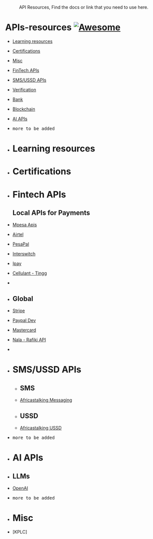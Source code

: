 <p align="center">
  API Resources, Find the docs or link that you need to use here.
</p>



# APIs-resources [![Awesome](https://cdn.rawgit.com/sindresorhus/awesome/d7305f38d29fed78fa85652e3a63e154dd8e8829/media/badge.svg)](https://github.com/sindresorhus/awesome)

- [Learning resources](#global)
- [Certifications](#certifications)
- [Misc](#misc)
- [FinTech APIs](#fintech-apis)
- [SMS/USSD APIs](#sms)
- [Verification](#Verification)
- [Bank](#banks)
- [Blockchain](#blockchain)
- [AI APIs](#ai-apis)
- <kbd>more to be added</kbd>

- # Learning resources
   

- # Certifications
 
 
- # Fintech APIs
   ## Local APIs for Payments
- [Mpesa Apis](https://developer.safaricom.co.ke/)
- [Airtel](https://developers.airtel.africa/home)
- [PesaPal](https://developer.pesapal.com/)
- [Interswitch](https://developer.interswitchgroup.com/)
- [Ipay](https://www.ipayafrica.com/solutions/Affiliates-Developers/Developers)
- [Cellulant - Tingg](https://docs.tingg.africa/)
- 
- 
   ## Global 
-  [Stripe ](https://stripe.com/docs)
-  [Paypal Dev](https://developer.paypal.com/home)
-  [Mastercard](https://developer.mastercard.com/apis)
-  [Nala - Rafiki API](https://www.rafiki-api.com/)
-  

- # SMS/USSD APIs
  - ## SMS
   - [Africastalking Messaging](https://africastalking.com/sms)
 
  - ## USSD
   - [Africastalking USSD ](https://africastalking.com/ussd)
- <kbd>more to be added</kbd>

- # AI APIs
 - ## LLMs
  - [ OpenAI ](https://openai.com/product#made-for-developers)

- <kbd>more to be added</kbd>

- # Misc
- [KPLC]

